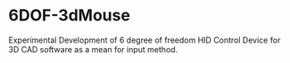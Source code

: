 # 6DOF-3dMouse
Experimental Development of 6 degree of freedom HID Control Device for 3D CAD software as a mean for input method.
